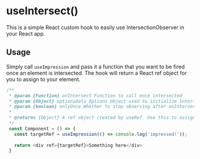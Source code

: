 # useIntersect()

This is a simple React custom hook to easily use IntersectionObserver in your React app.

## Usage
Simply call `useImpression` and pass it a function that you want to be fired once an element is intersected.
The hook will return a React ref object for you to assign to your element.

```javascript
/**
 * @param {Function} onIntersect Function to call once intersected
 * @param {Object} optionsData Options object used to initialize IntersectionObserver
 * @param {boolean} onlyOnce Whether to stop observing after onIntersect is fired once
 * 
 * @returns {Object} A ref object created by useRef. Use this to assign to the element you want to observe.
 */
 const Component = () => {
   const targetRef = useImpression(() => console.log('impressed!'));
 
   return <div ref={targetRef}>Something here</div>
 }
```